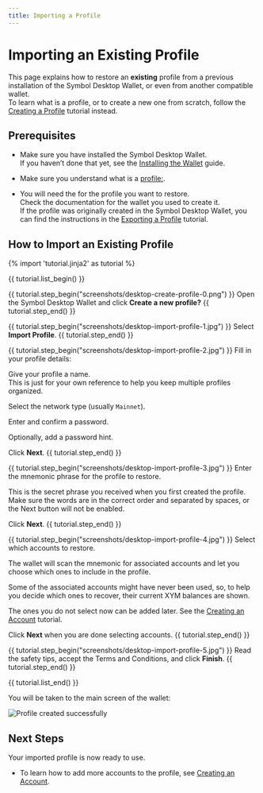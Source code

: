 ```yaml
---
title: Importing a Profile
---
```


# Importing an Existing Profile

This page explains how to restore an **existing** profile from a previous installation of the Symbol Desktop Wallet, or even from another compatible wallet.  
To learn what is a profile, or to create a new one from scratch, follow the [Creating a Profile](./create-profile.md) tutorial instead.

## Prerequisites

* Make sure you have installed the Symbol Desktop Wallet.  
If you haven’t done that yet, see the [Installing the Wallet](./install.md) guide.

* Make sure you understand what is a <profile:>.

* You will need the <mnemonic phrase:> for the profile you want to restore.  
Check the documentation for the wallet you used to create it.  
If the profile was originally created in the Symbol Desktop Wallet, you can find the instructions in the [Exporting a Profile](./export-profile.md) tutorial.

## How to Import an Existing Profile

{% import 'tutorial.jinja2' as tutorial %}

{{ tutorial.list_begin() }}

{{ tutorial.step_begin("screenshots/desktop-create-profile-0.png") }}
Open the Symbol Desktop Wallet and click **Create a new profile?**
{{ tutorial.step_end() }}

{{ tutorial.step_begin("screenshots/desktop-import-profile-1.jpg") }}
Select **Import Profile**.
{{ tutorial.step_end() }}

{{ tutorial.step_begin("screenshots/desktop-import-profile-2.jpg") }}
Fill in your profile details:

Give your profile a name.  
This is just for your own reference to help you keep multiple profiles organized.

Select the network type (usually `Mainnet`).

Enter and confirm a password.

Optionally, add a password hint.

Click **Next**.
{{ tutorial.step_end() }}

{{ tutorial.step_begin("screenshots/desktop-import-profile-3.jpg") }}
Enter the mnemonic phrase for the profile to restore.

This is the secret phrase you received when you first created the profile.  
Make sure the words are in the correct order and separated by spaces, or the Next button will not be enabled.

Click **Next**.
{{ tutorial.step_end() }}

{{ tutorial.step_begin("screenshots/desktop-import-profile-4.jpg") }}
Select which accounts to restore.

The wallet will scan the mnemonic for associated accounts and let you choose which ones to include in the profile.

Some of the associated accounts might have never been used, so, to help you decide which ones to recover,
their current XYM balances are shown.

The ones you do not select now can be added later.
See the [Creating an Account](./create-account.md) tutorial.

Click **Next** when you are done selecting accounts.
{{ tutorial.step_end() }}

{{ tutorial.step_begin("screenshots/desktop-import-profile-5.jpg") }}
Read the safety tips, accept the Terms and Conditions, and click **Finish**.
{{ tutorial.step_end() }}

{{ tutorial.list_end() }}

You will be taken to the main screen of the wallet:

![Profile created successfully](screenshots/desktop-create-profile-8.jpg)

## Next Steps

Your imported profile is now ready to use.

* To learn how to add more accounts to the profile, see [Creating an Account](./create-account.md).
